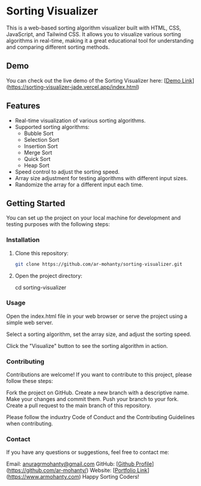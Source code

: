 # Sorting Visualizer

This is a web-based sorting algorithm visualizer built with HTML, CSS, JavaScript, and Tailwind CSS. It allows you to visualize various sorting algorithms in real-time, making it a great educational tool for understanding and comparing different sorting methods.

## Demo

You can check out the live demo of the Sorting Visualizer here: [[Demo Link](#)](https://sorting-visualizer-jade.vercel.app/index.html)

## Features

- Real-time visualization of various sorting algorithms.
- Supported sorting algorithms:
  - Bubble Sort
  - Selection Sort
  - Insertion Sort
  - Merge Sort
  - Quick Sort
  - Heap Sort
- Speed control to adjust the sorting speed.
- Array size adjustment for testing algorithms with different input sizes.
- Randomize the array for a different input each time.

## Getting Started

You can set up the project on your local machine for development and testing purposes with the following steps:

### Installation

1. Clone this repository:

   ```bash
   git clone https://github.com/ar-mohanty/sorting-visualizer.git
2. Open the project directory:

   cd sorting-visualizer

### Usage
Open the index.html file in your web browser or serve the project using a simple web server.

Select a sorting algorithm, set the array size, and adjust the sorting speed.

Click the "Visualize" button to see the sorting algorithm in action.

### Contributing
Contributions are welcome! If you want to contribute to this project, please follow these steps:

Fork the project on GitHub.
Create a new branch with a descriptive name.
Make your changes and commit them.
Push your branch to your fork.
Create a pull request to the main branch of this repository.

Please follow the induxtry Code of Conduct and the Contributing Guidelines when contributing.

### Contact
If you have any questions or suggestions, feel free to contact me:

Email: anuragrmohanty@gmail.com
GitHub: [[Github Profile](#)](https://github.com/ar-mohanty/)
Website: [[Portfolio Link](#)](https://www.armohanty.com)
Happy Sorting Coders!
